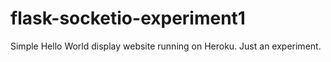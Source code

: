 # flask-socketio-experiment1

Simple Hello World display website running on Heroku. Just an experiment.
